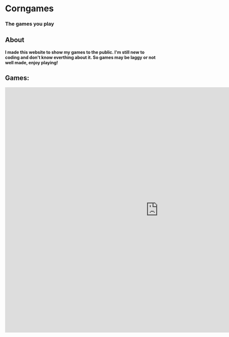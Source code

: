 # Corngames
### The games you play



## About
#### I made this website to show my games to the public. I'm still new to coding and don't know everthing about it. So games may be laggy or not well made, enjoy playing!



## Games:

<iframe src="https://scratch.mit.edu/projects/670157559/embed" allowtransparency="true" width="1000" height="800" frameborder="0" scrolling="yes" allowfullscreen></iframe>
